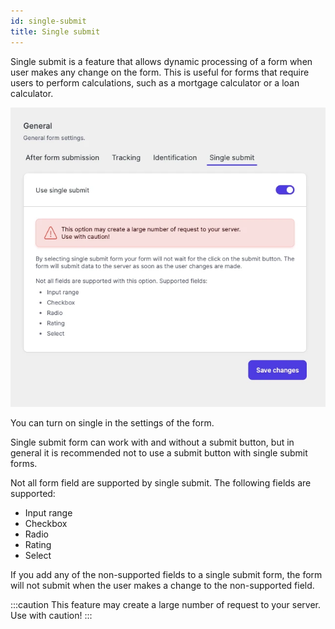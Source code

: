 ```yaml
---
id: single-submit
title: Single submit
---
```


Single submit is a feature that allows dynamic processing of a form when user makes any change on the form. This is useful for forms that require users to perform calculations, such as a mortgage calculator or a loan calculator.

![Single submit](/img/forms/single-submit.webp)

You can turn on single in the settings of the form.

Single submit form can work with and without a submit button, but in general it is recommended not to use a submit button with single submit forms.

Not all form field are supported by single submit. The following fields are supported:
* Input range
* Checkbox
* Radio
* Rating
* Select

If you add any of the non-supported fields to a single submit form, the form will not submit when the user makes a change to the non-supported field.

:::caution
This feature may create a large number of request to your server. Use with caution!
:::
